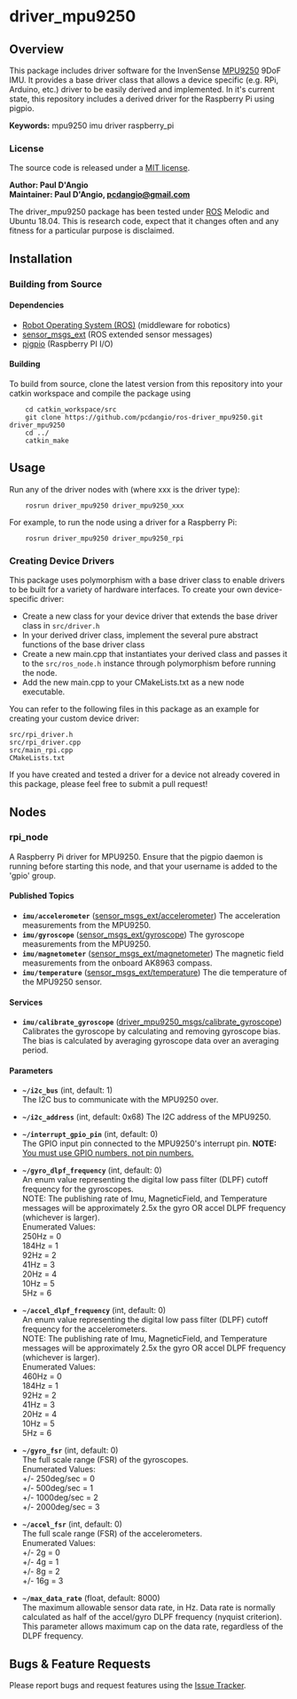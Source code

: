 # driver_mpu9250

## Overview

This package includes driver software for the InvenSense [MPU9250] 9DoF IMU. It provides a base driver class that allows a device specific (e.g. RPi, Arduino, etc.) driver to be easily derived and implemented. In it's current state, this repository includes a derived driver for the Raspberry Pi using pigpio.

**Keywords:** mpu9250 imu driver raspberry_pi

### License

The source code is released under a [MIT license](LICENSE).

**Author: Paul D'Angio<br />
Maintainer: Paul D'Angio, pcdangio@gmail.com**

The driver_mpu9250 package has been tested under [ROS] Melodic and Ubuntu 18.04. This is research code, expect that it changes often and any fitness for a particular purpose is disclaimed.

## Installation

### Building from Source

#### Dependencies

- [Robot Operating System (ROS)](http://wiki.ros.org) (middleware for robotics)
- [sensor_msgs_ext](https://github.com/pcdangio/ros-sensor_msgs_ext) (ROS extended sensor messages)
- [pigpio](http://abyz.me.uk/rpi/pigpio/) (Raspberry PI I/O)

#### Building

To build from source, clone the latest version from this repository into your catkin workspace and compile the package using

        cd catkin_workspace/src
        git clone https://github.com/pcdangio/ros-driver_mpu9250.git driver_mpu9250
        cd ../
        catkin_make

## Usage

Run any of the driver nodes with (where xxx is the driver type):

        rosrun driver_mpu9250 driver_mpu9250_xxx

For example, to run the node using a driver for a Raspberry Pi:

        rosrun driver_mpu9250 driver_mpu9250_rpi

### Creating Device Drivers

This package uses polymorphism with a base driver class to enable drivers to be built for a variety of hardware interfaces. To create your own device-specific driver:
- Create a new class for your device driver that extends the base driver class in `src/driver.h`
- In your derived driver class, implement the several pure abstract functions of the base driver class
- Create a new main.cpp that instantiates your derived class and passes it to the `src/ros_node.h` instance through polymorphism before running the node.
- Add the new main.cpp to your CMakeLists.txt as a new node executable.

You can refer to the following files in this package as an example for creating your custom device driver:
```
src/rpi_driver.h
src/rpi_driver.cpp
src/main_rpi.cpp
CMakeLists.txt
```

If you have created and tested a driver for a device not already covered in this package, please feel free to submit a pull request!

## Nodes

### rpi_node

A Raspberry Pi driver for MPU9250.  Ensure that the pigpio daemon is running before starting this node, and that your username is added to the 'gpio' group.


#### Published Topics
* **`imu/accelerometer`** ([sensor_msgs_ext/accelerometer](https://github.com/pcdangio/ros-sensor_msgs_ext/blob/master/msg/accelerometer.msg))
        The acceleration measurements from the MPU9250.
* **`imu/gyroscope`** ([sensor_msgs_ext/gyroscope](https://github.com/pcdangio/ros-sensor_msgs_ext/blob/master/msg/gyroscope.msg))
        The gyroscope measurements from the MPU9250.
* **`imu/magnetometer`** ([sensor_msgs_ext/magnetometer](https://github.com/pcdangio/ros-sensor_msgs_ext/blob/master/msg/magnetometer.msg))
        The magnetic field measurements from the onboard AK8963 compass.
* **`imu/temperature`** ([sensor_msgs_ext/temperature](https://github.com/pcdangio/ros-sensor_msgs_ext/blob/master/msg/temperature.msg))
        The die temperature of the MPU9250 sensor.

#### Services
* **`imu/calibrate_gyroscope`** ([driver_mpu9250_msgs/calibrate_gyroscope](https://github.com/pcdangio/ros-driver_mpu9250/blob/master/driver_mpu9250_msgs/srv/calibrate_gyroscope.srv))
        Calibrates the gyroscope by calculating and removing gyroscope bias. The bias is calculated by averaging gyroscope data over an averaging period.

#### Parameters

* **`~/i2c_bus`** (int, default: 1)  
The I2C bus to communicate with the MPU9250 over.

* **`~/i2c_address`** (int, default: 0x68)
  The I2C address of the MPU9250.

* **`~/interrupt_gpio_pin`** (int, default: 0)  
The GPIO input pin connected to the MPU9250's interrupt pin. **NOTE:** [You must use GPIO numbers, not pin numbers.](http://abyz.me.uk/rpi/pigpio/index.html#Type_3)

* **`~/gyro_dlpf_frequency`** (int, default: 0)  
An enum value representing the digital low pass filter (DLPF) cutoff frequency for the gyroscopes.  
NOTE: The publishing rate of Imu, MagneticField, and Temperature messages will be approximately 2.5x the gyro OR accel DLPF frequency (whichever is larger).  
Enumerated Values:  
250Hz = 0  
184Hz = 1  
92Hz = 2  
41Hz = 3  
20Hz = 4  
10Hz = 5  
5Hz = 6

* **`~/accel_dlpf_frequency`** (int, default: 0)  
An enum value representing the digital low pass filter (DLPF) cutoff frequency for the accelerometers.  
NOTE: The publishing rate of Imu, MagneticField, and Temperature messages will be approximately 2.5x the gyro OR accel DLPF frequency (whichever is larger).  
Enumerated Values:  
460Hz = 0  
184Hz = 1  
92Hz = 2  
41Hz = 3  
20Hz = 4  
10Hz = 5  
5Hz = 6

* **`~/gyro_fsr`** (int, default: 0)  
The full scale range (FSR) of the gyroscopes.  
Enumerated Values:  
+/- 250deg/sec = 0  
+/- 500deg/sec = 1  
+/- 1000deg/sec = 2  
+/- 2000deg/sec = 3

* **`~/accel_fsr`** (int, default: 0)  
The full scale range (FSR) of the accelerometers.  
Enumerated Values:  
+/- 2g = 0  
+/- 4g = 1  
+/- 8g = 2  
+/- 16g = 3

* **`~/max_data_rate`** (float, default: 8000)  
The maximum allowable sensor data rate, in Hz. Data rate is normally calculated as half of the accel/gyro DLPF frequency (nyquist criterion). This parameter allows maximum cap on the data rate, regardless of the DLPF frequency.


## Bugs & Feature Requests

Please report bugs and request features using the [Issue Tracker](https://github.com/pcdangio/ros-driver_mpu9250/issues).


[ROS]: http://www.ros.org
[MPU9250]: http://www.invensense.com/wp-content/uploads/2015/02/PS-MPU-9250A-01-v1.1.pdf

